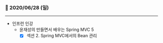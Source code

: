### 📖 2020/06/28 (일)

---

- 인프런 인강
  - 윤재성의 만들면서 배우는 Spring MVC 5
    - [x] 섹션 2. Spring MVC에서의 Bean 관리
